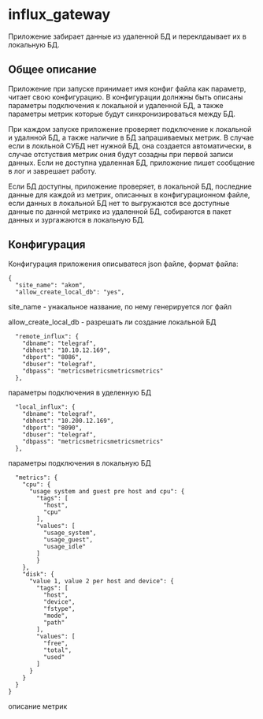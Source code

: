 # influx_gateway
Приложение забирает данные из удаленной БД и переклдаывает их в локальную БД.

## Общее описание

Приложение при запуске принимает имя конфиг файла как параметр, читает свою конфигурацию. В конфигурации долнжны быть описаны параметры подключения к локальной и удаленной БД, а также параметры метрик которые будут синхронизироваться между БД.

При каждом запуске приложение проверяет подключение к локальной и удалнной БД, а также наличие в БД запрашиваемых метрик.
В случае если в локльной СУБД нет нужной БД, она создается автоматически, в случае отстуствия метрик ония будут созадны при первой записи данных.
Если не доступна удаленная БД, приложение пишет сообщение в лог и заврешает работу.
 
Если БД доступны, приложение проверяет, в локальной БД, последние данные для каждой из метрик, описанных в конфигурационном файле, если данных в локальной БД нет то выгружаются все доступные данные по данной метрике из удаленной БД, собираются в пакет данных  и зургажаются в локальную БД.

## Конфигурация 

Конфигурация приложения описыватеся json файле, формат файла:

    {
      "site_name": "akom",
      "allow_create_local_db": "yes",
    
site_name - унакальное название, по нему генерируется лог файл

allow_create_local_db - разрешать ли создание локальной БД


      "remote_influx": {
        "dbname": "telegraf",
        "dbhost": "10.10.12.169",
        "dbport": "8086",
        "dbuser": "telegraf",
        "dbpass": "metricsmetricsmetricsmetrics"
      },
      
параметры подключения в уделенную БД      
     
      "local_influx": {
        "dbname": "telegraf",
        "dbhost": "10.200.12.169",
        "dbport": "8090",
        "dbuser": "telegraf",
        "dbpass": "metricsmetricsmetricsmetrics"
      },

параметры подключения в локальную БД

      "metrics": {
        "cpu": {
          "usage system and guest pre host and cpu": {
            "tags": [
              "host",
              "cpu"
            ],
            "values": [
              "usage_system",
              "usage_guest",
              "usage_idle"
            ]
            }
        },
        "disk": {
          "value 1, value 2 per host and device": {
            "tags": [
              "host",
              "device",
              "fstype",
              "mode",
              "path"
            ],
            "values": [
              "free",
              "total",
              "used"
            ]
          }
        }
      }
    }
    
описание метрик